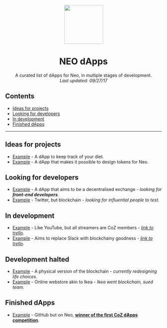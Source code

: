 <p align="center">
  <img 
    src="http://res.cloudinary.com/vidsy/image/upload/v1503160820/CoZ_Icon_DARKBLUE_200x178px_oq0gxm.png" 
    width="125px"
  >
</p>

<h1 align="center">NEO dApps</h1>

<p align="center">
  A curated list of dApps for Neo, in multiple stages of development.<br/>
  <i>Last updated: 09/27/17</i>
</p>

## Contents
* [Ideas for projects](#ideas-for-projects)
* [Looking for developers](#looking-for-developers)
* [In development](#in-development)
* [Finished dApps](#finished-dapps)

---

## Ideas for projects
* [Example](https://linkhere) - A dApp to keep track of your diet.
* [Example](https://linkhere) - A dApp that makes it possible to design tokens for Neo.

## Looking for developers
* [Example](https://) - A dApp that aims to be a decentralised exchange - *looking for **front-end developers***.
* [Example](https://) - Twitter, but blockchain - *looking for influential people to test*.

## In development
* [Example](https://) - Like YouTube, but all streamers are CoZ members - [*link to trello*](https://).
* [Example](https://) - Aims to replace Slack with blockchainy goodness - [*link to trello*](https://).

## Development halted
* [Example](https://) - A physical version of the blockchain - *currently redesigning life choices*.
* [Example](https://) - Online webstore akin to Ikea - *Ikea went blockchain, sued team*.

## Finished dApps
* [Example](https://) - GitHub but on Neo, [**winner of the first CoZ dApps competition**](https://linktocertificateorsomethinglikethat.com).

